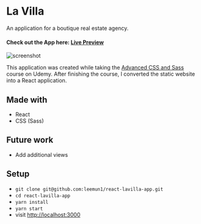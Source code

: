 # La Villa

An application for a boutique real estate agency.

#### Check out the App here: [Live Preview](https://lavilla-leemun1.herokuapp.com/)

![screenshot](./public/screenshot.png)

This application was created while taking the [Advanced CSS and Sass](https://www.udemy.com/advanced-css-and-sass/) course on Udemy. After finishing the course, I converted the static website into a React application.

## Made with

* React
* CSS (Sass)

## Future work

* Add additional views

## Setup

* `git clone git@github.com:leemun1/react-lavilla-app.git`
* `cd react-lavilla-app`
* `yarn install`
* `yarn start`
* visit [http://localhost:3000](http://localhost:3000)
